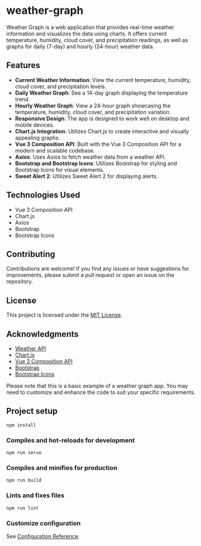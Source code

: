 # weather-graph

Weather Graph is a web application that provides real-time weather information and visualizes the data using charts. It offers current temperature, humidity, cloud cover, and precipitation readings, as well as graphs for daily (7-day) and hourly (24-hour) weather data.

## Features

-   **Current Weather Information**: View the current temperature, humidity, cloud cover, and precipitation levels.
-   **Daily Weather Graph**: See a 14-day graph displaying the temperature trend.
-   **Hourly Weather Graph**: View a 24-hour graph showcasing the temperature, humidity, cloud cover, and precipitation variation.
-   **Responsive Design**: The app is designed to work well on desktop and mobile devices.
-   **Chart.js Integration**: Utilizes Chart.js to create interactive and visually appealing graphs.
-   **Vue 3 Composition API**: Built with the Vue 3 Composition API for a modern and scalable codebase.
-   **Axios**: Uses Axios to fetch weather data from a weather API.
-   **Bootstrap and Bootstrap Icons**: Utilizes Bootstrap for styling and Bootstrap Icons for visual elements.
-   **Sweet Alert 2**: Utilizes Sweet Alert 2 for displaying alerts.

## Technologies Used

-   Vue 3 Composition API
-   Chart.js
-   Axios
-   Bootstrap
-   Bootstrap Icons

## Contributing

Contributions are welcome! If you find any issues or have suggestions for improvements, please submit a pull request or open an issue on the repository.

## License

This project is licensed under the [MIT License](LICENSE).

## Acknowledgments

-   [Weather API](https://api.weatherapi.com/)
-   [Chart.js](https://www.chartjs.org/)
-   [Vue 3 Composition API](https://vuejs.org/)
-   [Bootstrap](https://getbootstrap.com/)
-   [Bootstrap Icons](https://icons.getbootstrap.com/)

Please note that this is a basic example of a weather graph app. You may need to customize and enhance the code to suit your specific requirements.

## Project setup

```
npm install
```

### Compiles and hot-reloads for development

```
npm run serve
```

### Compiles and minifies for production

```
npm run build
```

### Lints and fixes files

```
npm run lint
```

### Customize configuration

See [Configuration Reference](https://cli.vuejs.org/config/).
